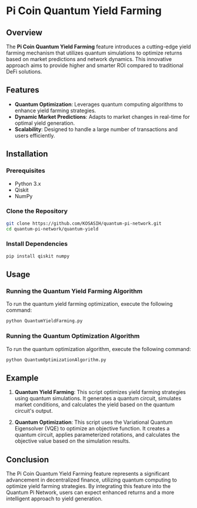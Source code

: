 # Pi Coin Quantum Yield Farming

## Overview

The **Pi Coin Quantum Yield Farming** feature introduces a cutting-edge yield farming mechanism that utilizes quantum simulations to optimize returns based on market predictions and network dynamics. This innovative approach aims to provide higher and smarter ROI compared to traditional DeFi solutions.

## Features

- **Quantum Optimization**: Leverages quantum computing algorithms to enhance yield farming strategies.
- **Dynamic Market Predictions**: Adapts to market changes in real-time for optimal yield generation.
- **Scalability**: Designed to handle a large number of transactions and users efficiently.

## Installation

### Prerequisites

- Python 3.x
- Qiskit
- NumPy

### Clone the Repository

```bash
git clone https://github.com/KOSASIH/quantum-pi-network.git
cd quantum-pi-network/quantum-yield
```

### Install Dependencies

```bash
pip install qiskit numpy
```

## Usage

### Running the Quantum Yield Farming Algorithm

To run the quantum yield farming optimization, execute the following command:

```bash
python QuantumYieldFarming.py
```

### Running the Quantum Optimization Algorithm

To run the quantum optimization algorithm, execute the following command:

```bash
python QuantumOptimizationAlgorithm.py
```

## Example

1. **Quantum Yield Farming**: This script optimizes yield farming strategies using quantum simulations. It generates a quantum circuit, simulates market conditions, and calculates the yield based on the quantum circuit's output.

2. **Quantum Optimization**: This script uses the Variational Quantum Eigensolver (VQE) to optimize an objective function. It creates a quantum circuit, applies parameterized rotations, and calculates the objective value based on the simulation results.

## Conclusion

The Pi Coin Quantum Yield Farming feature represents a significant advancement in decentralized finance, utilizing quantum computing to optimize yield farming strategies. By integrating this feature into the Quantum Pi Network, users can expect enhanced returns and a more intelligent approach to yield generation.
